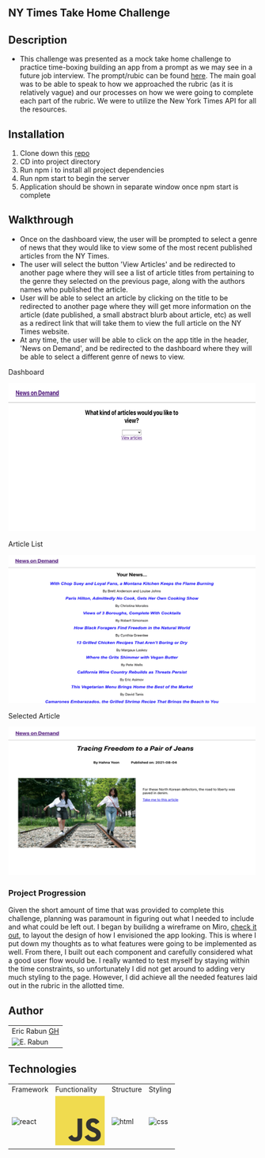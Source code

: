 ## NY Times Take Home Challenge

## Description

 - This challenge was presented as a mock take home challenge to practice time-boxing building an app from a prompt as we may see in a future job interview.  The prompt/rubic can be found [here](https://mod4.turing.edu/projects/take_home/take_home_rubric).  The main goal was to be able to speak to how we approached the rubric (as it is relatively vague) and our processes on how we were going to complete each part of the rubric. We were to utilize the New York Times API for all the resources. 


## Installation
1. Clone down this [repo](https://github.com/errabun/NYTimes-T.H.-Challenge)
2. CD into project directory
3. Run npm i to install all project dependencies
4. Run npm start to begin the server
5. Application should be shown in separate window once npm start is complete


## Walkthrough

- Once on the dashboard view, the user will be prompted to select a genre of news that they would like to view some of the most recent published articles from the NY Times. 
- The user will select the button 'View Articles' and be redirected to another page where they will see a list of article titles from pertaining to the genre they selected on the previous page, along with the authors names who published the article.  
- User will be able to select an article by clicking on the title to be redirected to another page where they will get more information on the article (date published, a small abstract blurb about article, etc) as well as a redirect link that will take them to view the full article on the NY Times website. 
- At any time, the user will be able to click on the app title in the header, 'News on Demand', and be redirected to the dashboard where they will be able to select a different genre of news to view. 

Dashboard

<img src='https://github.com/errabun/NYTimes-T.H.-Challenge/blob/main/public/Screen%20Shot%202021-08-05%20at%209.51.32%20AM.png?raw=true' alt='dashboard view' width='500' height='300'>

Article List

<img src='https://github.com/errabun/NYTimes-T.H.-Challenge/blob/main/public/Screen%20Shot%202021-08-05%20at%204.25.11%20PM.png?raw=true' alt='articles view' width='500' height='300'>

Selected Article

<img src='https://github.com/errabun/NYTimes-T.H.-Challenge/blob/main/public/Screen%20Shot%202021-08-05%20at%204.24.54%20PM.png?raw=true' alt='selected view' width='500' height='300'>


### Project Progression

Given the short amount of time that was provided to complete this challenge, planning was paramount in figuring out what I needed to include and what could be left out.  I began by builidng a wireframe on Miro, [check it out](https://miro.com/app/board/o9J_l4US4WI=/), to layout the design of how I envisioned the app looking.  This is where I put down my thoughts as to what features were going to be implemented as well.  From there, I built out each component and carefully considered what a good user flow would be.  I really wanted to test myself by staying within the time constraints, so unfortunately I did not get around to adding very much styling to the page.  However, I did achieve all the needed features laid out in the rubric in the allotted time.  

## Author
<table>
    <tr>
        <td> Eric Rabun <a href="https://github.com/errabun">GH</td>
    </tr>
    </tr>
        <td><img src="https://avatars.githubusercontent.com/u/73191225?v=4" alt="E. Rabun" width="125" height="auto" /></td>
    </tr>
</table>

## Technologies
<table>
    <tr>
        <td>Framework</td>
        <td>Functionality</td>
        <td>Structure</td>
        <td>Styling</td>
    </tr>
    </tr>
        <td><img src="https://mildaintrainings.com/wp-content/uploads/2017/11/react-logo.png" alt="react" width="100" height="auto" /></td>
        <td><img src="https://raw.githubusercontent.com/voodootikigod/logo.js/master/js.png" alt="javascript" width="100" height="auto" /></td>
        <td><img src="https://cdn.pixabay.com/photo/2017/08/05/11/16/logo-2582748_1280.png" alt="html" width="100" height="auto" /></td>
        <td><img src="https://www.pinclipart.com/picdir/middle/175-1759459_eng-a-med-kamel-frameworks-css-css-logo.png" alt="css" width="100" height="auto" /></td>
    </tr>
</table>
